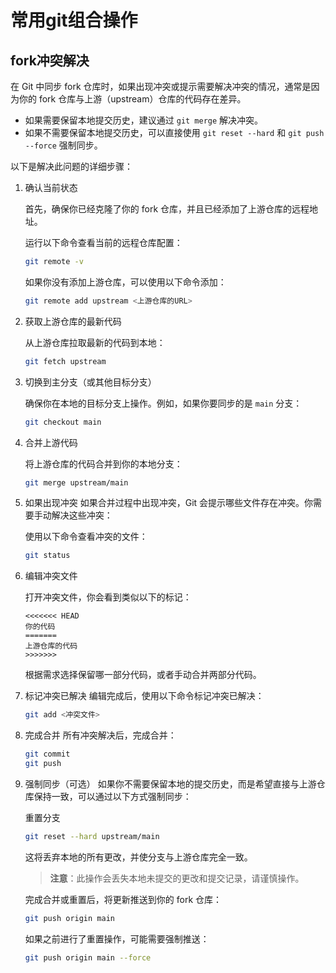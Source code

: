 # 常用git组合操作

## fork冲突解决

在 Git 中同步 fork 仓库时，如果出现冲突或提示需要解决冲突的情况，通常是因为你的 fork 仓库与上游（upstream）仓库的代码存在差异。

- 如果需要保留本地提交历史，建议通过 `git merge` 解决冲突。
- 如果不需要保留本地提交历史，可以直接使用 `git reset --hard` 和 `git push --force` 强制同步。

以下是解决此问题的详细步骤：

1. 确认当前状态

   首先，确保你已经克隆了你的 fork 仓库，并且已经添加了上游仓库的远程地址。

   运行以下命令查看当前的远程仓库配置：

   ```bash
   git remote -v
   ```

   如果你没有添加上游仓库，可以使用以下命令添加：

   ```bash
   git remote add upstream <上游仓库的URL>
   ```

2. 获取上游仓库的最新代码

   从上游仓库拉取最新的代码到本地：

   ```bash
   git fetch upstream
   ```

3. 切换到主分支（或其他目标分支）

   确保你在本地的目标分支上操作。例如，如果你要同步的是 `main` 分支：

   ```bash
   git checkout main
   ```

4. 合并上游代码

   将上游仓库的代码合并到你的本地分支：

   ```bash
   git merge upstream/main
   ```

5. 如果出现冲突
   如果合并过程中出现冲突，Git 会提示哪些文件存在冲突。你需要手动解决这些冲突：

   使用以下命令查看冲突的文件：

   ```bash
   git status
   ```

6. 编辑冲突文件

   打开冲突文件，你会看到类似以下的标记：

   ```plaintext
   <<<<<<< HEAD
   你的代码
   =======
   上游仓库的代码
   >>>>>>>
   ```

   根据需求选择保留哪一部分代码，或者手动合并两部分代码。

7. 标记冲突已解决
   编辑完成后，使用以下命令标记冲突已解决：

   ```bash
   git add <冲突文件>
   ```

8. 完成合并
   所有冲突解决后，完成合并：

   ```bash
   git commit
   git push
   ```

9. 强制同步（可选）
   如果你不需要保留本地的提交历史，而是希望直接与上游仓库保持一致，可以通过以下方式强制同步：

   重置分支

   ```bash
   git reset --hard upstream/main
   ```

   这将丢弃本地的所有更改，并使分支与上游仓库完全一致。

   > **注意**：此操作会丢失本地未提交的更改和提交记录，请谨慎操作。

   完成合并或重置后，将更新推送到你的 fork 仓库：

   ```bash
   git push origin main
   ```

   如果之前进行了重置操作，可能需要强制推送：

   ```bash
   git push origin main --force
   ```
